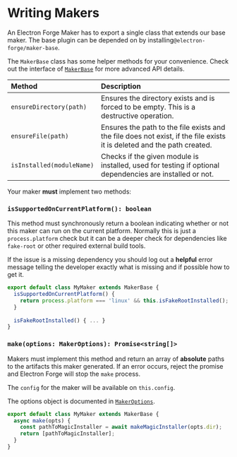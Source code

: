 # Writing Makers

An Electron Forge Maker has to export a single class that extends our base maker. The base plugin can be depended on by installing`@electron-forge/maker-base`.

The `MakerBase` class has some helper methods for your convenience. Check out the interface of [`MakerBase`](https://js.electronforge.io/maker/base/classes/maker.html) for more advanced API details.

| Method | Description |
| :--- | :--- |
| `ensureDirectory(path)` | Ensures the directory exists and is forced to be empty.  This is a destructive operation. |
| `ensureFile(path)` | Ensures the path to the file exists and the file does not exist, if the file exists it is deleted and the path created. |
| `isInstalled(moduleName)` | Checks if the given module is installed, used for testing if optional dependencies are installed or not. |

Your maker **must** implement two methods:

### `isSupportedOnCurrentPlatform(): boolean`

This method must synchronously return a boolean indicating whether or not this maker can run on the current platform. Normally this is just a `process.platform` check but it can be a deeper check for dependencies like `fake-root` or other required external build tools.

If the issue is a missing dependency you should log out a **helpful** error message telling the developer exactly what is missing and if possible how to get it.

```javascript
export default class MyMaker extends MakerBase {
  isSupportedOnCurrentPlatform() {
    return process.platform === 'linux' && this.isFakeRootInstalled();
  }
  
  isFakeRootInstalled() { ... }
}
```

### `make(options: MakerOptions): Promise<string[]>`

Makers must implement this method and return an array of **absolute** paths to the artifacts this maker generated. If an error occurs, reject the promise and Electron Forge will stop the `make` process.

The `config` for the maker will be available on `this.config`.

The options object is documented in [`MakerOptions`](https://js.electronforge.io/maker/base/interfaces/makeroptions.html).

```javascript
export default class MyMaker extends MakerBase {
  async make(opts) {
    const pathToMagicInstaller = await makeMagicInstaller(opts.dir);
    return [pathToMagicInstaller];
  }
}
```


